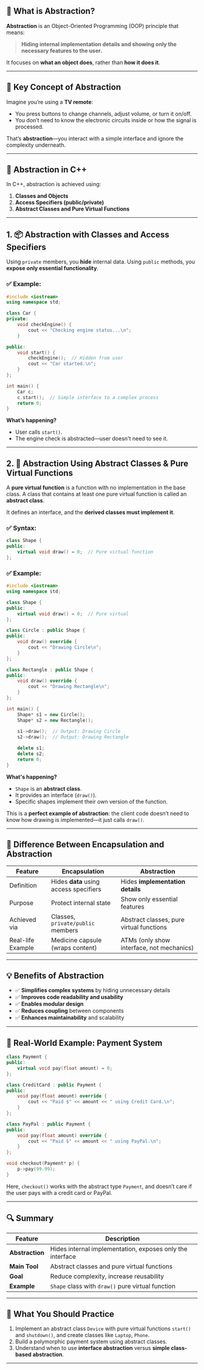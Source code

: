 ## 🎯 What is Abstraction?

**Abstraction** is an Object-Oriented Programming (OOP) principle that means:

> **Hiding internal implementation details and showing only the necessary features to the user.**

It focuses on **what an object does**, rather than **how it does it**.

---

## 🧠 Key Concept of Abstraction

Imagine you’re using a **TV remote**:

* You press buttons to change channels, adjust volume, or turn it on/off.
* You don’t need to know the electronic circuits inside or how the signal is processed.

That’s **abstraction**—you interact with a simple interface and ignore the complexity underneath.

---

## 🔧 Abstraction in C++

In C++, abstraction is achieved using:

1. **Classes and Objects**
2. **Access Specifiers (public/private)**
3. **Abstract Classes and Pure Virtual Functions**

---

## 1. 📦 Abstraction with Classes and Access Specifiers

Using `private` members, you **hide** internal data. Using `public` methods, you **expose only essential functionality**.

### ✅ Example:

```cpp
#include <iostream>
using namespace std;

class Car {
private:
    void checkEngine() {
        cout << "Checking engine status...\n";
    }

public:
    void start() {
        checkEngine();  // Hidden from user
        cout << "Car started.\n";
    }
};

int main() {
    Car c;
    c.start();  // Simple interface to a complex process
    return 0;
}
```

**What’s happening?**

* User calls `start()`.
* The engine check is abstracted—user doesn't need to see it.

---

## 2. 🧬 Abstraction Using Abstract Classes & Pure Virtual Functions

A **pure virtual function** is a function with no implementation in the base class. A class that contains at least one pure virtual function is called an **abstract class**.

It defines an interface, and the **derived classes must implement it**.

### ✅ Syntax:

```cpp
class Shape {
public:
    virtual void draw() = 0;  // Pure virtual function
};
```

### ✅ Example:

```cpp
#include <iostream>
using namespace std;

class Shape {
public:
    virtual void draw() = 0;  // Pure virtual
};

class Circle : public Shape {
public:
    void draw() override {
        cout << "Drawing Circle\n";
    }
};

class Rectangle : public Shape {
public:
    void draw() override {
        cout << "Drawing Rectangle\n";
    }
};

int main() {
    Shape* s1 = new Circle();
    Shape* s2 = new Rectangle();
    
    s1->draw();  // Output: Drawing Circle
    s2->draw();  // Output: Drawing Rectangle

    delete s1;
    delete s2;
    return 0;
}
```

**What's happening?**

* `Shape` is an **abstract class**.
* It provides an interface (`draw()`).
* Specific shapes implement their own version of the function.

This is a **perfect example of abstraction**: the client code doesn’t need to know how drawing is implemented—it just calls `draw()`.

---

## 🧱 Difference Between Encapsulation and Abstraction

| Feature           | Encapsulation                          | Abstraction                               |
| ----------------- | -------------------------------------- | ----------------------------------------- |
| Definition        | Hides **data** using access specifiers | Hides **implementation details**          |
| Purpose           | Protect internal state                 | Show only essential features              |
| Achieved via      | Classes, `private/public` members      | Abstract classes, pure virtual functions  |
| Real-life Example | Medicine capsule (wraps content)       | ATMs (only show interface, not mechanics) |

---

## 💡 Benefits of Abstraction

* ✅ **Simplifies complex systems** by hiding unnecessary details
* ✅ **Improves code readability and usability**
* ✅ **Enables modular design**
* ✅ **Reduces coupling** between components
* ✅ **Enhances maintainability** and scalability

---

## 🧪 Real-World Example: Payment System

```cpp
class Payment {
public:
    virtual void pay(float amount) = 0;
};

class CreditCard : public Payment {
public:
    void pay(float amount) override {
        cout << "Paid $" << amount << " using Credit Card.\n";
    }
};

class PayPal : public Payment {
public:
    void pay(float amount) override {
        cout << "Paid $" << amount << " using PayPal.\n";
    }
};

void checkout(Payment* p) {
    p->pay(99.99);
}
```

Here, `checkout()` works with the abstract type `Payment`, and doesn’t care if the user pays with a credit card or PayPal.

---

## 🔍 Summary

| Feature         | Description                                               |
| --------------- | --------------------------------------------------------- |
| **Abstraction** | Hides internal implementation, exposes only the interface |
| **Main Tool**   | Abstract classes and pure virtual functions               |
| **Goal**        | Reduce complexity, increase reusability                   |
| **Example**     | `Shape` class with `draw()` pure virtual function         |

---

## 🚀 What You Should Practice

1. Implement an abstract class `Device` with pure virtual functions `start()` and `shutdown()`, and create classes like `Laptop`, `Phone`.
2. Build a polymorphic payment system using abstract classes.
3. Understand when to use **interface abstraction** versus **simple class-based abstraction**.

---
